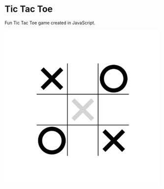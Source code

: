 # Tic Tac Toe

Fun Tic Tac Toe game created in JavaScript.

![Game Screenshot](./README-tictactoe-screenshot.webp)
